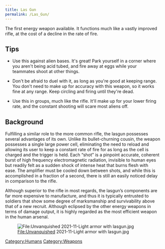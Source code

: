 ```yaml
---
title: Las Gun
permalink: /Las_Gun/
---
```


The first energy weapon available. It functions much like a vastly
improved rifle, at the cost of a decline in the rate of fire.

## Tips

- Use this against alien bases. It's great! Park yourself in a corner
  where you aren't being acid tubed, and fire away at eggs while your
  teammates shoot at other things.

<!-- -->

- Don't be afraid to duel with it, as long as you're good at keeping
  range. You don't need to make up for accuracy with this weapon, so it
  works fine at any range. Keep circling and firing until they're dead.

<!-- -->

- Use this in groups, much like the rifle. It'll make up for your lower
  firing rate, and the constant shooting will scare most aliens off.

## Background

Fulfilling a similar role to the more common rifle, the lasgun possesses
several advantages of its own. Unlike its bullet-churning cousin, the
weapon possesses a single large power cell, eliminating the need to
reload and allowing its user to keep a constant rate of fire for as long
as the cell is charged and the trigger is held. Each “shot” is a
pinpoint accurate, coherent burst of high frequency electromagnetic
radiation, invisible to human eyes but readily felt as a sudden shock of
intense heat that burns flesh with ease. The amplifier must be cooled
down between shots, and while this is accomplished in a fraction of a
second, there is still an easily noticed delay in comparison to the
rifle.

Although superior to the rifle in most regards, the lasgun’s components
are far more expensive to manufacture, and thus it is typically
entrusted to soldiers that show some degree of marksmanship and
survivability above that of a new recruit. Although eclipsed by the
other energy weapons in terms of damage output, it is highly regarded as
the most efficient weapon in the human arsenal.

<figure>
<img src="Unvanquished_2021-11-Light_armor_with_lasgun.jpg"
title="File:Unvanquished 2021-11-Light armor with lasgun.jpg" />
<figcaption><a href="File:Unvanquished">File:Unvanquished</a>
2021-11-Light armor with lasgun.jpg</figcaption>
</figure>

[Category:Humans](Category:Humans "wikilink")
[Category:Weapons](Category:Weapons "wikilink")